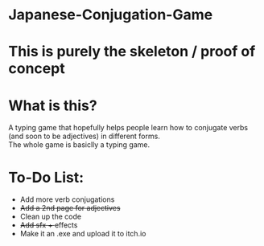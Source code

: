 # Japanese-Conjugation-Game
# This is purely the skeleton / proof of concept

# What is this?
A typing game that hopefully helps people learn how to conjugate verbs (and soon to be adjectives) in different forms.<br/>
The whole game is basiclly a typing game.

# To-Do List:
<ul>
  <li>Add more verb conjugations</li>
  <li><s>Add a 2nd page for adjectives</s></li>
  <li>Clean up the code</li>
  <li><s>Add sfx + </s>effects</li>
  <li>Make it an .exe and upload it to itch.io</li>
</ul>
